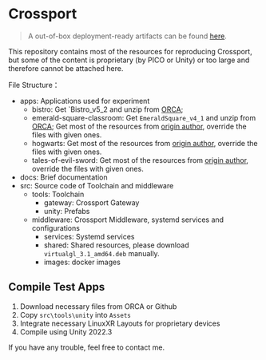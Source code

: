 # Crossport

> A out-of-box deployment-ready artifacts can be found [here](https://drive.google.com/file/d/1-2g9LcesghyS9UJQ-zDNjOUj6L_3Rc3T/view?usp=sharing).

This repository contains most of the resources for reproducing Crossport, but some of the content is proprietary (by PICO or Unity) or too large and therefore cannot be attached here.

File Structure：

- apps: Applications used for experiment
    - bistro: Get `Bistro_v5_2 and unzip from [ORCA](https://developer.nvidia.com/orca/); 
    - emerald-square-classroom: Get `EmeraldSquare_v4_1` and unzip from [ORCA](https://developer.nvidia.com/orca/); Get most of the resources from [origin author](https://github.com/Arduino-Projects/The-Virtual-Classroom), override the files with given ones.
    - hogwarts: Get most of the resources from [origin author](https://github.com/OpenHogwarts/hogwarts), override the files with given ones.
    - tales-of-evil-sword: Get most of the resources from [origin author](https://github.com/Uyouii/TalesOfEvilSword_Finished), override the files with given ones.
- docs: Brief documentation
- src: Source code of Toolchain and middleware
    - tools: Toolchain
        - gateway: Crossport Gateway
        - unity: Prefabs
    - middleware: Crossport Middleware, systemd services and configurations
        - services: Systemd services
        - shared: Shared resources, please download `virtualgl_3.1_amd64.deb` manually.
        - images: docker images

## Compile Test Apps

1. Download necessary files from ORCA or Github
2. Copy `src\tools\unity` into `Assets`
3. Integrate necessary LinuxXR Layouts for proprietary devices
4. Compile using Unity 2022.3


If you have any trouble, feel free to contact me.